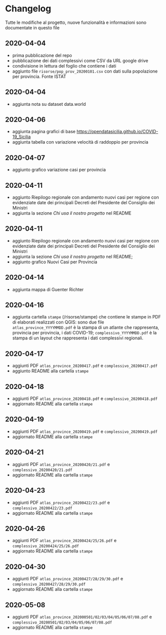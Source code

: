 # Changelog

Tutte le modifiche al progetto, nuove funzionalità e informazioni sono documentate in questo file

## 2020-04-04

- prima pubblicazione del repo
- pubblicazione dei dati complessivi come CSV da URL google drive
- condivisione in lettura del foglio che contiene i dati
- aggiunto file `risorse/pop_prov_20200101.csv` con dati sulla popolazione per provincia. Fonte ISTAT

## 2020-04-04

- aggiunta nota su dataset data.world

## 2020-04-06

- aggiunta pagina grafici di base <https://opendatasicilia.github.io/COVID-19_Sicilia>
- aggiunta tabella con variazione velocità di raddoppio per provincia

## 2020-04-07

- aggiunto grafico variazione casi per provincia

## 2020-04-11

- aggiunto Riepilogo regionale con andamento nuovi casi per regione con evidenziate date dei principali Decreti del Presidente del Consiglio dei Ministri
- aggiunta la sezione _Chi usa il nostro progetto_ nel README

## 2020-04-11

- aggiunto Riepilogo regionale con andamento nuovi casi per regione con evidenziate date dei principali Decreti del Presidente del Consiglio dei Ministri
- aggiunta la sezione _Chi usa il nostro progetto_ nel README;
- aggiunto grafico Nuovi Casi per Provincia

## 2020-04-14

- aggiunta mappa di Guenter Richter

## 2020-04-16

- aggiunta cartella `stampe` (/risorse/stampe) che contiene le stampe in PDF di elaborati realizzati con QGIS: sono due file `atlas_province_YYYYMMDD.pdf` è la stampa di un atlante che rappresenta, provincia per provincia, i dati COVID-19; `complessivo_YYYYMMDD.pdf` è la stampa di un layout che rappresenta i dati complessivi regionali.

## 2020-04-17

- aggiunti PDF `atlas_province_20200417.pdf` e `complessivo_20200417.pdf`
- aggiunto README alla cartella `stampe`

## 2020-04-18

- aggiunti PDF `atlas_province_20200418.pdf` e `complessivo_20200418.pdf`
- aggiornato README alla cartella `stampe`

## 2020-04-19

- aggiunti PDF `atlas_province_20200419.pdf` e `complessivo_20200419.pdf`
- aggiornato README alla cartella `stampe`

## 2020-04-21

- aggiunti PDF `atlas_province_20200420/21.pdf` e `complessivo_20200420/21.pdf`
- aggiornato README alla cartella `stampe`

## 2020-04-23

- aggiunti PDF `atlas_province_20200422/23.pdf` e `complessivo_20200422/23.pdf`
- aggiornato README alla cartella `stampe`

## 2020-04-26

- aggiunti PDF `atlas_province_20200424/25/26.pdf` e `complessivo_20200424/25/26.pdf`
- aggiornato README alla cartella `stampe`

## 2020-04-30

- aggiunti PDF `atlas_province_20200427/28/29/30.pdf` e `complessivo_20200427/28/29/30.pdf`
- aggiornato README alla cartella `stampe`

## 2020-05-08

- aggiunti PDF `atlas_province_202000501/02/03/04/05/06/07/08.pdf` e `complessivo_20200501/02/03/04/05/06/07/08.pdf`
- aggiornato README alla cartella `stampe`